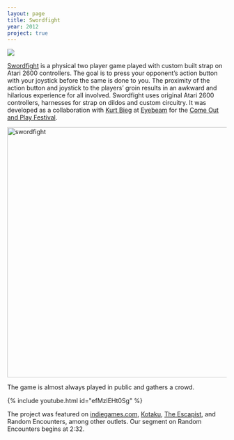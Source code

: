 ```yaml
---
layout: page
title: Swordfight
year: 2012
project: true
---
```


![](swordfight.jpg)

[Swordfight](http://swordfightgame.tumblr.com/) is a physical two player game played with custom built strap on Atari 2600 controllers. The goal is to press your opponent’s action button with your joystick before the same is done to you. The proximity of the action button and joystick to the players’ groin results in an awkward and hilarious experience for all involved. Swordfight uses original Atari 2600 controllers, harnesses for strap on dildos and custom circuitry. It was developed as a collaboration with [Kurt Bieg](http://thinkbieg.com/) at [Eyebeam](http://eyebeam.org/) for the [Come Out and Play Festival](http://www.comeoutandplay.org/).

<a data-flickr-embed="true" href="https://www.flickr.com/photos/jasoneppink/7749713460" title="swordfight"><img src="https://farm9.staticflickr.com/8429/7749713460_a9d6c148a0_b.jpg" width="1024" height="576" alt="swordfight"></a><script async src="//embedr.flickr.com/assets/client-code.js" charset="utf-8"></script>

The game is almost always played in public and gathers a crowd. 

{% include youtube.html id="efMzlEHt0Sg" %}

The project was featured on [indiegames.com](http://indiegames.com/2012/04/kurt_bieg_and_ramsey_nasser_on.html), [Kotaku](http://kotaku.com/5904517/using-strap+on-joysticks-to-fight-with-fake-dicks), [The Escapist](http://www.escapistmagazine.com/news/view/116917-Behold-the-Magnificently-Awkward-Atari-Strap-On-Swordfighting-Game), and Random Encounters, among other outlets. Our segment on Random Encounters begins at 2:32.